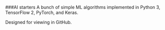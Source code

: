 ###AI starters
A bunch of simple ML algorithms implemented in Python 3, TensorFlow 2, PyTorch, and Keras.

Designed for viewing in GitHub.

